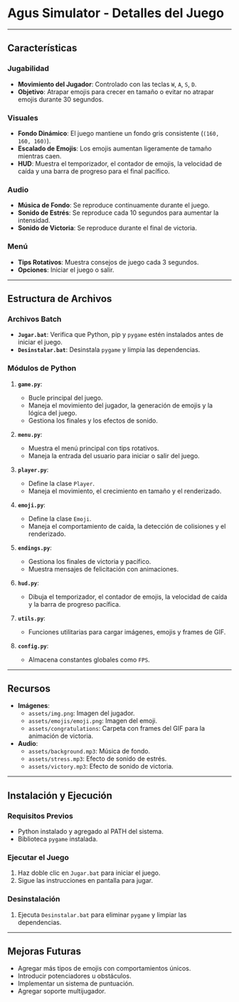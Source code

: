 # Agus Simulator - Detalles del Juego

---

## Características

### Jugabilidad
- **Movimiento del Jugador**: Controlado con las teclas `W`, `A`, `S`, `D`.
- **Objetivo**: Atrapar emojis para crecer en tamaño o evitar no atrapar emojis durante 30 segundos.

### Visuales
- **Fondo Dinámico**: El juego mantiene un fondo gris consistente (`(160, 160, 160)`).
- **Escalado de Emojis**: Los emojis aumentan ligeramente de tamaño mientras caen.
- **HUD**: Muestra el temporizador, el contador de emojis, la velocidad de caída y una barra de progreso para el final pacífico.

### Audio
- **Música de Fondo**: Se reproduce continuamente durante el juego.
- **Sonido de Estrés**: Se reproduce cada 10 segundos para aumentar la intensidad.
- **Sonido de Victoria**: Se reproduce durante el final de victoria.

### Menú
- **Tips Rotativos**: Muestra consejos de juego cada 3 segundos.
- **Opciones**: Iniciar el juego o salir.

---

## Estructura de Archivos

### Archivos Batch
- **`Jugar.bat`**: Verifica que Python, pip y `pygame` estén instalados antes de iniciar el juego.
- **`Desinstalar.bat`**: Desinstala `pygame` y limpia las dependencias.

### Módulos de Python
1. **`game.py`**:
   - Bucle principal del juego.
   - Maneja el movimiento del jugador, la generación de emojis y la lógica del juego.
   - Gestiona los finales y los efectos de sonido.

2. **`menu.py`**:
   - Muestra el menú principal con tips rotativos.
   - Maneja la entrada del usuario para iniciar o salir del juego.

3. **`player.py`**:
   - Define la clase `Player`.
   - Maneja el movimiento, el crecimiento en tamaño y el renderizado.

4. **`emoji.py`**:
   - Define la clase `Emoji`.
   - Maneja el comportamiento de caída, la detección de colisiones y el renderizado.

5. **`endings.py`**:
   - Gestiona los finales de victoria y pacífico.
   - Muestra mensajes de felicitación con animaciones.

6. **`hud.py`**:
   - Dibuja el temporizador, el contador de emojis, la velocidad de caída y la barra de progreso pacífica.

7. **`utils.py`**:
   - Funciones utilitarias para cargar imágenes, emojis y frames de GIF.

8. **`config.py`**:
   - Almacena constantes globales como `FPS`.

---

## Recursos
- **Imágenes**:
  - `assets/img.png`: Imagen del jugador.
  - `assets/emojis/emoji.png`: Imagen del emoji.
  - `assets/congratulations`: Carpeta con frames del GIF para la animación de victoria.
- **Audio**:
  - `assets/background.mp3`: Música de fondo.
  - `assets/stress.mp3`: Efecto de sonido de estrés.
  - `assets/victory.mp3`: Efecto de sonido de victoria.

---

## Instalación y Ejecución

### Requisitos Previos
- Python instalado y agregado al PATH del sistema.
- Biblioteca `pygame` instalada.

### Ejecutar el Juego
1. Haz doble clic en `Jugar.bat` para iniciar el juego.
2. Sigue las instrucciones en pantalla para jugar.

### Desinstalación
1. Ejecuta `Desinstalar.bat` para eliminar `pygame` y limpiar las dependencias.

---

## Mejoras Futuras
- Agregar más tipos de emojis con comportamientos únicos.
- Introducir potenciadores u obstáculos.
- Implementar un sistema de puntuación.
- Agregar soporte multijugador.
